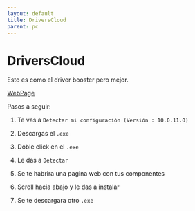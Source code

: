 ```yaml
---
layout: default
title: DriversCloud
parent: pc
---
```


# DriversCloud

Esto es como el driver booster pero mejor.

[WebPage](https://www.driverscloud.com/es/iniciar)

Pasos a seguir:

1. Te vas a `Detectar mi configuración (Versión : 10.0.11.0)`

2. Descargas el `.exe`

3. Doble click en el `.exe`

4. Le das a `Detectar`

5. Se te habrira una pagina web con tus componentes

6. Scroll hacia abajo y le das a instalar

7. Se te descargara otro `.exe`
